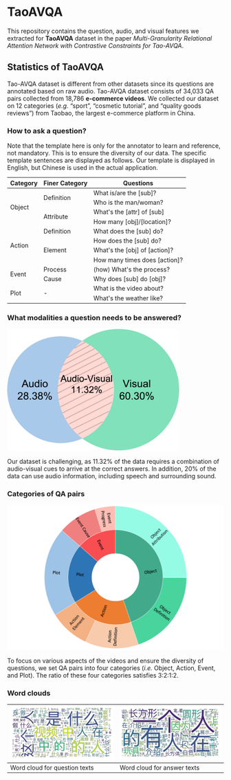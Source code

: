 # TaoAVQA

This repository contains the question, audio, and visual features we extracted for **TaoAVQA** dataset in the paper *Multi-Granularity Relational Attention Network with Contrastive Constraints for Tao-AVQA*.


## Statistics of TaoAVQA

Tao-AVQA dataset is different from other datasets since its questions are annotated based on raw audio. Tao-AVQA dataset consists of 34,033 QA pairs collected from 18,786 **e-commerce videos**. We collected our dataset on 12 categories (*e.g.* “sport”, “cosmetic tutorial”, and “quality goods reviews”) from Taobao, the largest e-commerce platform in China.


### How to ask a question?

Note that the template here is only for the annotator to learn and reference, not mandatory. This is to ensure the diversity of our data. The specific template sentences are displayed as follows. Our template is displayed in English, but Chinese is used in the actual application.

<table class="tg">
<thead>
  <tr>
    <th class="tg-c3ow">Category</th>
    <th class="tg-c3ow">Finer Category</th>
    <th class="tg-c3ow">Questions</th>
  </tr>
</thead>
<tbody>
  <tr>
    <td class="tg-c3ow" rowspan="4">Object</td>
    <td class="tg-c3ow" rowspan="2">Definition</td>
    <td class="tg-0pky">What is/are the [sub]?</td>
  </tr>
  <tr>
    <td class="tg-0pky">Who is the man/woman?</td>
  </tr>
  <tr>
    <td class="tg-c3ow" rowspan="2">Attribute</td>
    <td class="tg-0pky">What's the [attr] of [sub]</td>
  </tr>
  <tr>
    <td class="tg-0pky">How many [obj]/[location]?</td>
  </tr>
  <tr>
    <td class="tg-c3ow" rowspan="4">Action</td>
    <td class="tg-c3ow">Definition</td>
    <td class="tg-0pky">What does the [sub] do?</td>
  </tr>
  <tr>
    <td class="tg-c3ow" rowspan="3">Element</td>
    <td class="tg-0pky">How does the [sub] do?</td>
  </tr>
  <tr>
    <td class="tg-0pky">What's the [obj] of [action]?</td>
  </tr>
  <tr>
    <td class="tg-0pky">How many times does [action]?</td>
  </tr>
  <tr>
    <td class="tg-c3ow" rowspan="2">Event</td>
    <td class="tg-c3ow">Process</td>
    <td class="tg-0pky">(how) What's the process?</td>
  </tr>
  <tr>
    <td class="tg-c3ow">Cause</td>
    <td class="tg-0pky">Why does [sub] do [obj]?</td>
  </tr>
  <tr>
    <td class="tg-c3ow" rowspan="2">Plot</td>
    <td class="tg-c3ow" rowspan="2">-</td>
    <td class="tg-0pky">What is the video about?</td>
  </tr>
  <tr>
    <td class="tg-0pky">What's the weather like?</td>
  </tr>
</tbody>
</table>


### What modalities a question needs to be answered?

<!-- ![](/images/veien_fig.png) -->
<img src="/images/veien_fig.png" alt="drawing" width="400"/>

Our dataset is challenging, as 11.32% of the data requires a combination of audio-visual cues to arrive at the correct answers. In addition, 20% of the data can use audio information, including speech and surrounding sound.


### Categories of QA pairs

<img src="/images/catg.png" alt="drawing" width="600"/>

To focus on various aspects of the videos and ensure the diversity of questions, we set QA pairs into four categories (*i.e.* Object, Action, Event, and Plot). The ratio of these four categories satisfies 3:2:1:2. 


### Word clouds

<table>
  <thead>
    <tr>
      <th><img src="/images/fig_qwords.png" alt="drawing" width="600"/></th>
      <th><img src="/images/fig_awords.png" alt="drawing" width="600"/></th>
    </tr>
  </thead>
  <tbody>
    <tr>
      <td>Word cloud for question texts</td>
      <td>Word cloud for answer texts</td>
    </tr>
  </tbody>
</table>
<!-- 
![Word cloud for question texts](/images/fig_qwords.png)

![Word cloud for answer texts](/images/fig_awords.png) -->


### Quality Examples

<img src="/images/qe.png" alt="drawing" width="400"/>

The red words only can be generated leveraging audio content. The blue words can be obtained by visual or audio information. Words in green indicate poor performance. Case (a), (b) and (c) are quality instances for the AVQA task. Case (d) displays our unique words in e-commerce scenarios.


## TaoAVQA Dataset

The question, audio, and visual features are available for download through the following links:
+ [TaoAVQA_bert_768.tar.gz](http://taocaption.oss-cn-hangzhou.aliyuncs.com/TaoAVQA/TaoAVQA_bert.tar.gz)
+ [TaoAVQA_i3d_2048.tar.gz](http://taocaption.oss-cn-hangzhou.aliyuncs.com/TaoAVQA/TaoAVQA_i3d.tar.gz)
+ [TaoAVQA_xlsr_512.tar.gz](http://taocaption.oss-cn-hangzhou.aliyuncs.com/TaoAVQA/TaoAVQA_xlsr.tar.gz)
